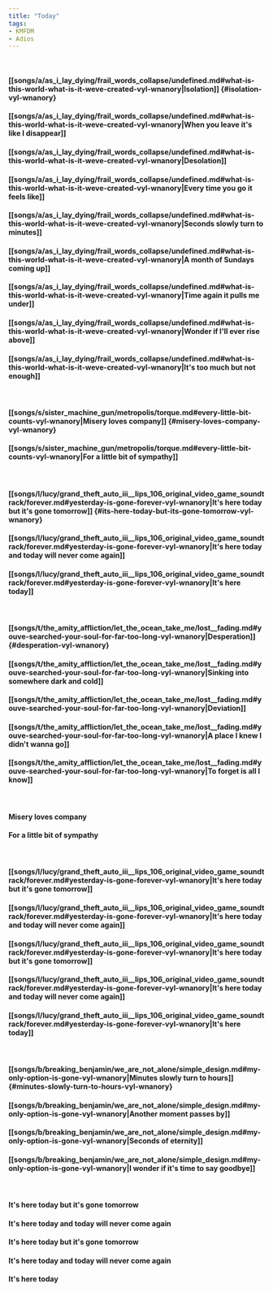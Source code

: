 ```yaml
---
title: "Today"
tags:
- KMFDM
- Adios
---
```

&nbsp;
#### [[songs/a/as_i_lay_dying/frail_words_collapse/undefined.md#what-is-this-world-what-is-it-weve-created-vyl-wnanory|Isolation]] {#isolation-vyl-wnanory}
#### [[songs/a/as_i_lay_dying/frail_words_collapse/undefined.md#what-is-this-world-what-is-it-weve-created-vyl-wnanory|When you leave it's like I disappear]]
#### [[songs/a/as_i_lay_dying/frail_words_collapse/undefined.md#what-is-this-world-what-is-it-weve-created-vyl-wnanory|Desolation]]
#### [[songs/a/as_i_lay_dying/frail_words_collapse/undefined.md#what-is-this-world-what-is-it-weve-created-vyl-wnanory|Every time you go it feels like]]
#### [[songs/a/as_i_lay_dying/frail_words_collapse/undefined.md#what-is-this-world-what-is-it-weve-created-vyl-wnanory|Seconds slowly turn to minutes]]
#### [[songs/a/as_i_lay_dying/frail_words_collapse/undefined.md#what-is-this-world-what-is-it-weve-created-vyl-wnanory|A month of Sundays coming up]]
#### [[songs/a/as_i_lay_dying/frail_words_collapse/undefined.md#what-is-this-world-what-is-it-weve-created-vyl-wnanory|Time again it pulls me under]]
#### [[songs/a/as_i_lay_dying/frail_words_collapse/undefined.md#what-is-this-world-what-is-it-weve-created-vyl-wnanory|Wonder if I'll ever rise above]]
#### [[songs/a/as_i_lay_dying/frail_words_collapse/undefined.md#what-is-this-world-what-is-it-weve-created-vyl-wnanory|It's too much but not enough]]
&nbsp;
#### [[songs/s/sister_machine_gun/metropolis/torque.md#every-little-bit-counts-vyl-wnanory|Misery loves company]] {#misery-loves-company-vyl-wnanory}
#### [[songs/s/sister_machine_gun/metropolis/torque.md#every-little-bit-counts-vyl-wnanory|For a little bit of sympathy]]
&nbsp;
#### [[songs/l/lucy/grand_theft_auto_iii__lips_106_original_video_game_soundtrack/forever.md#yesterday-is-gone-forever-vyl-wnanory|It's here today but it's gone tomorrow]] {#its-here-today-but-its-gone-tomorrow-vyl-wnanory}
#### [[songs/l/lucy/grand_theft_auto_iii__lips_106_original_video_game_soundtrack/forever.md#yesterday-is-gone-forever-vyl-wnanory|It's here today and today will never come again]]
#### [[songs/l/lucy/grand_theft_auto_iii__lips_106_original_video_game_soundtrack/forever.md#yesterday-is-gone-forever-vyl-wnanory|It's here today]]
&nbsp;
#### [[songs/t/the_amity_affliction/let_the_ocean_take_me/lost__fading.md#youve-searched-your-soul-for-far-too-long-vyl-wnanory|Desperation]] {#desperation-vyl-wnanory}
#### [[songs/t/the_amity_affliction/let_the_ocean_take_me/lost__fading.md#youve-searched-your-soul-for-far-too-long-vyl-wnanory|Sinking into somewhere dark and cold]]
#### [[songs/t/the_amity_affliction/let_the_ocean_take_me/lost__fading.md#youve-searched-your-soul-for-far-too-long-vyl-wnanory|Deviation]]
#### [[songs/t/the_amity_affliction/let_the_ocean_take_me/lost__fading.md#youve-searched-your-soul-for-far-too-long-vyl-wnanory|A place I knew I didn't wanna go]]
#### [[songs/t/the_amity_affliction/let_the_ocean_take_me/lost__fading.md#youve-searched-your-soul-for-far-too-long-vyl-wnanory|To forget is all I know]]
&nbsp;
#### Misery loves company
#### For a little bit of sympathy
&nbsp;
#### [[songs/l/lucy/grand_theft_auto_iii__lips_106_original_video_game_soundtrack/forever.md#yesterday-is-gone-forever-vyl-wnanory|It's here today but it's gone tomorrow]]
#### [[songs/l/lucy/grand_theft_auto_iii__lips_106_original_video_game_soundtrack/forever.md#yesterday-is-gone-forever-vyl-wnanory|It's here today and today will never come again]]
#### [[songs/l/lucy/grand_theft_auto_iii__lips_106_original_video_game_soundtrack/forever.md#yesterday-is-gone-forever-vyl-wnanory|It's here today but it's gone tomorrow]]
#### [[songs/l/lucy/grand_theft_auto_iii__lips_106_original_video_game_soundtrack/forever.md#yesterday-is-gone-forever-vyl-wnanory|It's here today and today will never come again]]
#### [[songs/l/lucy/grand_theft_auto_iii__lips_106_original_video_game_soundtrack/forever.md#yesterday-is-gone-forever-vyl-wnanory|It's here today]]
&nbsp;
#### [[songs/b/breaking_benjamin/we_are_not_alone/simple_design.md#my-only-option-is-gone-vyl-wnanory|Minutes slowly turn to hours]] {#minutes-slowly-turn-to-hours-vyl-wnanory}
#### [[songs/b/breaking_benjamin/we_are_not_alone/simple_design.md#my-only-option-is-gone-vyl-wnanory|Another moment passes by]]
#### [[songs/b/breaking_benjamin/we_are_not_alone/simple_design.md#my-only-option-is-gone-vyl-wnanory|Seconds of eternity]]
#### [[songs/b/breaking_benjamin/we_are_not_alone/simple_design.md#my-only-option-is-gone-vyl-wnanory|I wonder if it's time to say goodbye]]
&nbsp;
#### It's here today but it's gone tomorrow
#### It's here today and today will never come again
#### It's here today but it's gone tomorrow
#### It's here today and today will never come again
#### It's here today
